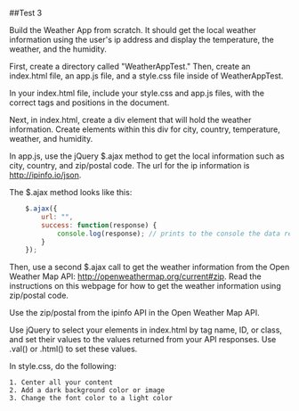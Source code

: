 ##Test 3

Build the Weather App from scratch. It should get the local weather information
using the user's ip address and display the temperature, the weather, and the
humidity.

First, create a directory called "WeatherAppTest." Then, create an index.html file,
an app.js file, and a style.css file inside of WeatherAppTest.

In your index.html file, include your style.css and app.js files, with the
correct tags and positions in the document.

Next, in index.html, create a div element that will hold the weather information.
Create elements within this div for city, country, temperature, weather, and
humidity.

In app.js, use the jQuery $.ajax method to get the local information such as city,
country, and zip/postal code. The url for the ip information is http://ipinfo.io/json.

The $.ajax method looks like this:
```JavaScript
    $.ajax({
        url: "",
        success: function(response) {
            console.log(response); // prints to the console the data returned from the API
        }
    });
```

Then, use a second $.ajax call to get the weather information from the Open
Weather Map API: http://openweathermap.org/current#zip. Read the instructions
on this webpage for how to get the weather information using zip/postal code.

Use the zip/postal from the ipinfo API in the Open Weather Map API.

Use jQuery to select your elements in index.html by tag name, ID, or class, and
set their values to the values returned from your API responses. Use .val() or
.html() to set these values.

In style.css, do the following:

    1. Center all your content
    2. Add a dark background color or image
    3. Change the font color to a light color
